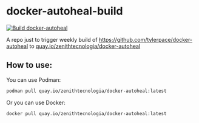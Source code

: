 # docker-autoheal-build

[![Build docker-autoheal](https://github.com/ZenithTecnologia/docker-autoheal-build/actions/workflows/main.yml/badge.svg)](https://github.com/ZenithTecnologia/docker-autoheal-build/actions/workflows/main.yml)

A repo just to trigger weekly build of https://github.com/tylerpace/docker-autoheal to [quay.io/zenithtecnologia/docker-autoheal](https://quay.io/repository/zenithtecnologia/docker-autoheal)

## How to use:

You can use Podman:
```bash
podman pull quay.io/zenithtecnologia/docker-autoheal:latest
```
Or you can use Docker:
```bash
docker pull quay.io/zenithtecnologia/docker-autoheal:latest
```
